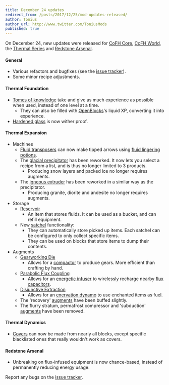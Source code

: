 ```yaml
---
title: December 24 updates
redirect_from: /posts/2017/12/25/mod-updates-released/
author: Tonius
author_url: http://www.twitter.com/ToniusMods
published: true
---
```


On December 24, new updates were released for [CoFH Core](/docs/cofh-core-4/),
[CoFH World](/docs/cofh-world/), the [Thermal Series](/docs/#thermal-series) and
[Redstone Arsenal](/docs/redstone-arsenal/).

#### General
* Various refactors and bugfixes (see the [issue
  tracker](https://github.com/CoFH/Feedback/issues?q=is%3Aissue+is%3Aclosed+label%3Afixed+sort%3Aupdated-desc)).
* Some minor recipe adjustments.

#### Thermal Foundation
* [Tomes of knowledge](/docs/thermal-foundation/tome-of-knowledge/) take and give as much
  experience as possible when used, instead of one level at a time.
  * They can also be filled with [OpenBlocks](https://www.openmods.info/)'s
    liquid XP, converting it into experience.
* [Hardened glass](/docs/thermal-foundation/hardened-glass/) is now wither proof.

#### Thermal Expansion
* Machines
  * [Fluid transposers](/docs/thermal-expansion/fluid-transposer/) can now make tipped arrows
    using [fluid lingering potions](/docs/thermal-foundation/potion-fluid/).
  * The [glacial precipitator](/docs/thermal-expansion/glacial-precipitator/) has been reworked.
    It now lets you select a recipe from a list, and is thus no longer limited
    to 3 products.
    * Producing snow layers and packed ice no longer requires augments.
  * The [igneous extruder](/docs/thermal-expansion/igneous-extruder/) has been reworked in a
    similar way as the precipitator.
    * Producing granite, diorite and andesite no longer requires augments.
* Storage
  * [Reservoir](/docs/thermal-expansion/reservoir/)
    * An item that stores fluids. It can be used as a bucket, and can refill
      equipment.
  * New [satchel](/docs/thermal-expansion/satchel/) functionality:
    * They can automatically store picked up items. Each satchel can be
      configured to only collect specific items.
    * They can be used on blocks that store items to dump their contents.
* Augments
  * [Gearworking Die](/docs/thermal-expansion/augment-gearworking-die/)
    * Allows for a [compactor](/docs/thermal-expansion/compactor/) to produce gears. More
      efficient than crafting by hand.
  * [Parabolic Flux Coupling](/docs/thermal-expansion/augment-parabolic-flux-coupling/)
    * Allows for an [energetic infuser](/docs/thermal-expansion/energetic-infuser/) to wirelessly
      recharge nearby [flux capacitors](/docs/thermal-expansion/flux-capacitor/).
  * [Disjunctive Extraction](/docs/thermal-expansion/augment-disjunctive-extraction/)
    * Allows for an [enervation dynamo](/docs/thermal-expansion/enervation-dynamo/) to use
      enchanted items as fuel.
  * The 'recovery' [augments](/docs/thermal-expansion/augments/) have been buffed slightly.
  * The flurry stratum, permafrost compressor and 'subduction'
    [augments](/docs/thermal-expansion/augments/) have been removed.

#### Thermal Dynamics
* [Covers](/docs/thermal-dynamics/covers/) can now be made from nearly all blocks, except
  specific blacklisted ones that really wouldn't work as covers.

#### Redstone Arsenal
* Unbreaking on flux-infused equipment is now chance-based, instead of
  permanently reducing energy usage.

Report any bugs on the [issue tracker](http://www.github.com/CoFH/Feedback).
